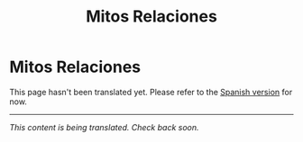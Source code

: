 ﻿---
title: Mitos Relaciones
---

<!-- TODO: translation missing -->

# Mitos Relaciones

This page hasn't been translated yet. Please refer to the [Spanish version](/es/mitos-relaciones) for now.

---

*This content is being translated. Check back soon.*
